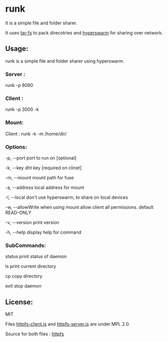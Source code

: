 # runk

It is a simple file and folder sharer.

It uses [tar-fs](https://www.npmjs.com/package/tar-fs) to pack direcotries and [hyperswarm](https://www.npmjs.com/package/@hyperswarm/dht) for sharing over network.

## Usage:

runk is a simple file and folder sharer using hyperswarm.

### Server :

runk -p 8080

### Client :

runk -p 3000 -k <key>

### Mount:

Client :
runk -k <key> -m /home/dir/

### Options:

-p, --port <port> port to run on [optional]

-k, --key <key> dht key [required on clinet]

-m, --mount <path> mount path for fuse

-a, --address <addr> local address for mount

-l, --local don't use hyperswarm, to share on local devices

-w, --allowWrite when using mount allow client all permissions. default READ-ONLY

-v, --version print version

-h, --help display help for command

### SubCommands:

status print status of daemon

ls <path> print current directory

cp <path> <file system path> copy directory

exit stop daemon

## License:

MIT

Files [httpfs-client.js](./httpfs-client.js) and [httpfs-server.js](httpfs-server.js) are under MPL 2.0.

Source for both files :
[httpfs](https://github.com/orgs/mozilla/repositories?q=httpfs&type=all&language=&sort=)
